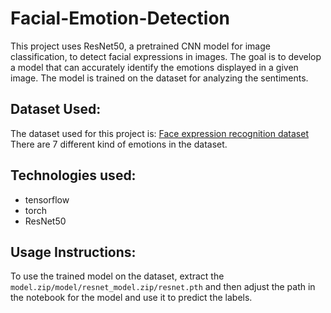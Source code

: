 # Facial-Emotion-Detection
This project uses ResNet50, a pretrained CNN model for image classification, to detect facial expressions in images. The goal is to develop a model that can accurately identify the emotions displayed in a given image. The model is trained on the dataset for analyzing the sentiments.

## Dataset Used:
The dataset used for this project is:
[Face expression recognition dataset](https://www.kaggle.com/datasets/jonathanoheix/face-expression-recognition-dataset)
There are 7 different kind of emotions in the dataset.

## Technologies used:
- tensorflow
- torch
- ResNet50

## Usage Instructions:
To use the trained model on the dataset, extract the `model.zip/model/resnet_model.zip/resnet.pth` and then adjust the path in the notebook for the model and use it to predict the labels.
